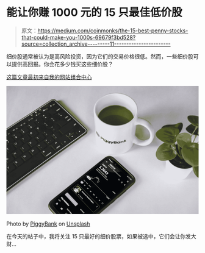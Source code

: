 # 能让你赚 1000 元的 15 只最佳低价股

> 原文：<https://medium.com/coinmonks/the-15-best-penny-stocks-that-could-make-you-1000s-69679f3bd528?source=collection_archive---------11----------------------->

细价股通常被认为是高风险投资，因为它们的交易价格很低。然而，一些细价股可以提供高回报。你会花多少钱买这些细价股？

[这篇文章最初来自我的网站组合中心](http://www.portfolio-hub.co.uk/)

![](img/5e0fcc1426173ee849358a0a81b16e30.png)

Photo by [PiggyBank](https://unsplash.com/@piggybank?utm_source=medium&utm_medium=referral) on [Unsplash](https://unsplash.com?utm_source=medium&utm_medium=referral)

在今天的帖子中，我将关注 15 只最好的细价股票，如果被选中，它们会让你发大财…